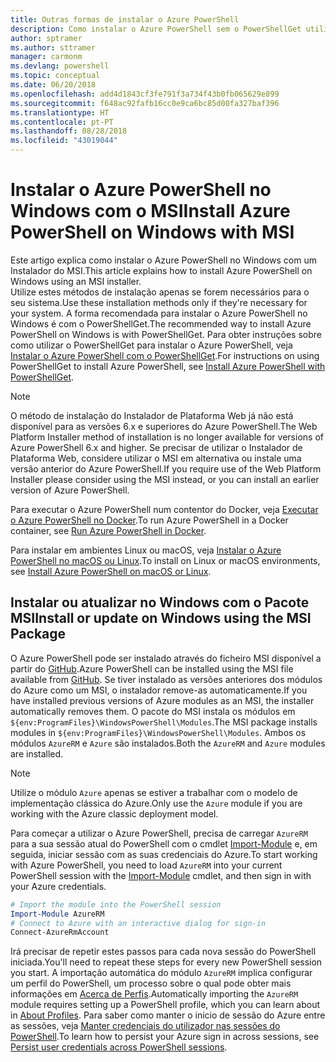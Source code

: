 ```yaml
---
title: Outras formas de instalar o Azure PowerShell
description: Como instalar o Azure PowerShell sem o PowerShellGet utilizar um MSI
author: sptramer
ms.author: sttramer
manager: carmonm
ms.devlang: powershell
ms.topic: conceptual
ms.date: 06/20/2018
ms.openlocfilehash: add4d1843cf3fe791f3a734f43b0fb065629e899
ms.sourcegitcommit: f648ac92fafb16cc0e9ca6bc85d00fa327baf396
ms.translationtype: HT
ms.contentlocale: pt-PT
ms.lasthandoff: 08/28/2018
ms.locfileid: "43019044"
---
```

# <a name="install-azure-powershell-on-windows-with-msi"></a><span data-ttu-id="c6846-103">Instalar o Azure PowerShell no Windows com o MSI</span><span class="sxs-lookup"><span data-stu-id="c6846-103">Install Azure PowerShell on Windows with MSI</span></span>

<span data-ttu-id="c6846-104">Este artigo explica como instalar o Azure PowerShell no Windows com um Instalador do MSI.</span><span class="sxs-lookup"><span data-stu-id="c6846-104">This article explains how to install Azure PowerShell on Windows using an MSI installer.</span></span>  
<span data-ttu-id="c6846-105">Utilize estes métodos de instalação apenas se forem necessários para o seu sistema.</span><span class="sxs-lookup"><span data-stu-id="c6846-105">Use these installation methods only if they're necessary for your system.</span></span> <span data-ttu-id="c6846-106">A forma recomendada para instalar o Azure PowerShell no Windows é com o PowerShellGet.</span><span class="sxs-lookup"><span data-stu-id="c6846-106">The recommended way to install Azure PowerShell on Windows is with PowerShellGet.</span></span> <span data-ttu-id="c6846-107">Para obter instruções sobre como utilizar o PowerShellGet para instalar o Azure PowerShell, veja [Instalar o Azure PowerShell com o PowerShellGet](install-azurerm-ps.md).</span><span class="sxs-lookup"><span data-stu-id="c6846-107">For instructions on using PowerShellGet to install Azure PowerShell, see [Install Azure PowerShell with PowerShellGet](install-azurerm-ps.md).</span></span>

> [!NOTE]
> <span data-ttu-id="c6846-108">O método de instalação do Instalador de Plataforma Web já não está disponível para as versões 6.x e superiores do Azure PowerShell.</span><span class="sxs-lookup"><span data-stu-id="c6846-108">The Web Platform Installer method of installation is no longer available for versions of Azure PowerShell 6.x and higher.</span></span> <span data-ttu-id="c6846-109">Se precisar de utilizar o Instalador de Plataforma Web, considere utilizar o MSI em alternativa ou instale uma versão anterior do Azure PowerShell.</span><span class="sxs-lookup"><span data-stu-id="c6846-109">If you require use of the Web Platform Installer please consider using the MSI instead, or you can install an earlier version of Azure PowerShell.</span></span>

<span data-ttu-id="c6846-110">Para executar o Azure PowerShell num contentor do Docker, veja [Executar o Azure PowerShell no Docker](azurerm-ps-in-docker.md).</span><span class="sxs-lookup"><span data-stu-id="c6846-110">To run Azure PowerShell in a Docker container, see [Run Azure PowerShell in Docker](azurerm-ps-in-docker.md).</span></span>

<span data-ttu-id="c6846-111">Para instalar em ambientes Linux ou macOS, veja [Instalar o Azure PowerShell no macOS ou Linux](install-azurermps-maclinux.md).</span><span class="sxs-lookup"><span data-stu-id="c6846-111">To install on Linux or macOS environments, see [Install Azure PowerShell on macOS or Linux](install-azurermps-maclinux.md).</span></span>

## <a name="install-or-update-on-windows-using-the-msi-package"></a><span data-ttu-id="c6846-112">Instalar ou atualizar no Windows com o Pacote MSI</span><span class="sxs-lookup"><span data-stu-id="c6846-112">Install or update on Windows using the MSI Package</span></span>

<span data-ttu-id="c6846-113">O Azure PowerShell pode ser instalado através do ficheiro MSI disponível a partir do [GitHub](https://github.com/Azure/azure-powershell/releases/latest).</span><span class="sxs-lookup"><span data-stu-id="c6846-113">Azure PowerShell can be installed using the MSI file available from [GitHub](https://github.com/Azure/azure-powershell/releases/latest).</span></span> <span data-ttu-id="c6846-114">Se tiver instalado as versões anteriores dos módulos do Azure como um MSI, o instalador remove-as automaticamente.</span><span class="sxs-lookup"><span data-stu-id="c6846-114">If you have installed previous versions of Azure modules as an MSI, the installer automatically removes them.</span></span> <span data-ttu-id="c6846-115">O pacote do MSI instala os módulos em `${env:ProgramFiles}\WindowsPowerShell\Modules`.</span><span class="sxs-lookup"><span data-stu-id="c6846-115">The MSI package installs modules in `${env:ProgramFiles}\WindowsPowerShell\Modules`.</span></span> <span data-ttu-id="c6846-116">Ambos os módulos `AzureRM` e `Azure` são instalados.</span><span class="sxs-lookup"><span data-stu-id="c6846-116">Both the `AzureRM` and `Azure` modules are installed.</span></span>

> [!NOTE]
> <span data-ttu-id="c6846-117">Utilize o módulo `Azure` apenas se estiver a trabalhar com o modelo de implementação clássica do Azure.</span><span class="sxs-lookup"><span data-stu-id="c6846-117">Only use the `Azure` module if you are working with the Azure classic deployment model.</span></span>

<span data-ttu-id="c6846-118">Para começar a utilizar o Azure PowerShell, precisa de carregar `AzureRM` para a sua sessão atual do PowerShell com o cmdlet [Import-Module](/powershell/module/Microsoft.PowerShell.Core/Import-Module) e, em seguida, iniciar sessão com as suas credenciais do Azure.</span><span class="sxs-lookup"><span data-stu-id="c6846-118">To start working with Azure PowerShell, you need to load `AzureRM` into your current PowerShell session with the [Import-Module](/powershell/module/Microsoft.PowerShell.Core/Import-Module) cmdlet, and then sign in with your Azure credentials.</span></span>

```powershell
# Import the module into the PowerShell session
Import-Module AzureRM
# Connect to Azure with an interactive dialog for sign-in
Connect-AzureRmAccount
```

<span data-ttu-id="c6846-119">Irá precisar de repetir estes passos para cada nova sessão do PowerShell iniciada.</span><span class="sxs-lookup"><span data-stu-id="c6846-119">You'll need to repeat these steps for every new PowerShell session you start.</span></span> <span data-ttu-id="c6846-120">A importação automática do módulo `AzureRM` implica configurar um perfil do PowerShell, um processo sobre o qual pode obter mais informações em [Acerca de Perfis](/powershell/module/microsoft.powershell.core/about/about_profiles).</span><span class="sxs-lookup"><span data-stu-id="c6846-120">Automatically importing the `AzureRM` module requires setting up a PowerShell profile, which you can learn about in [About Profiles](/powershell/module/microsoft.powershell.core/about/about_profiles).</span></span>
<span data-ttu-id="c6846-121">Para saber como manter o início de sessão do Azure entre as sessões, veja [Manter credenciais do utilizador nas sessões do PowerShell](context-persistence.md).</span><span class="sxs-lookup"><span data-stu-id="c6846-121">To learn how to persist your Azure sign in across sessions, see [Persist user credentials across PowerShell sessions](context-persistence.md).</span></span>